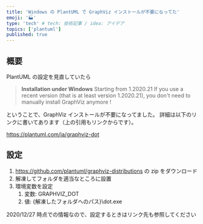 ```yaml
---
title: 'Windows の PlantUML で GraphViz インストールが不要になってた'
emoji: '🏭'
type: 'tech' # tech: 技術記事 / idea: アイデア
topics: ['plantuml']
published: true
---
```


## 概要

PlantUML の設定を見直していたら

> **Installation under Windows**
> Starting from 1.2020.21
> If you use a recent version (that is at least version 1.2020.21), you don't need to manually install GraphViz anymore !

ということで、GraphViz インストールが不要になってました。
詳細は以下のリンクに書いてあります（上の引用もリンクからです）。

https://plantuml.com/ja/graphviz-dot

## 設定

1. https://github.com/plantuml/graphviz-distributions の zip をダウンロード
2. 解凍してフォルダを適当なところに設置
3. 環境変数を設定
   1. 変数: GRAPHVIZ_DOT
   2. 値: {解凍したフォルダへのパス}\dot.exe

2020/12/27 時点での情報なので、設定するときはリンク先も参照してください
